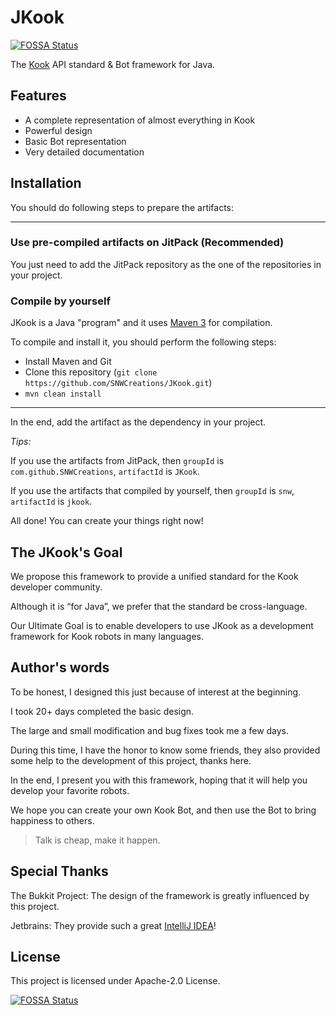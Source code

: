 # JKook
[![FOSSA Status](https://app.fossa.com/api/projects/git%2Bgithub.com%2FSNWCreations%2FJKook.svg?type=shield)](https://app.fossa.com/projects/git%2Bgithub.com%2FSNWCreations%2FJKook?ref=badge_shield)


The [Kook](https://kookapp.cn) API standard & Bot framework for Java.

## Features

* A complete representation of almost everything in Kook
* Powerful design
* Basic Bot representation
* Very detailed documentation

## Installation

You should do following steps to prepare the artifacts:

---

### Use pre-compiled artifacts on JitPack (Recommended)

You just need to add the JitPack repository as the one of the repositories in your project.

### Compile by yourself

JKook is a Java "program" and it uses [Maven 3](https://maven.apache.org) for compilation.

To compile and install it, you should perform the following steps:
* Install Maven and Git
* Clone this repository (`git clone https://github.com/SNWCreations/JKook.git`)
* `mvn clean install`

---

In the end, add the artifact as the dependency in your project.

_Tips:_

If you use the artifacts from JitPack, then `groupId` is `com.github.SNWCreations`, `artifactId` is `JKook`.

If you use the artifacts that compiled by yourself, then `groupId` is `snw`, `artifactId` is `jkook`.

All done! You can create your things right now!

## The JKook's Goal

We propose this framework to provide a unified standard for the Kook developer community.

Although it is “for Java”, we prefer that the standard be cross-language.

Our Ultimate Goal is to enable developers to use JKook as a development framework for Kook robots in many languages.

## Author's words

To be honest, I designed this just because of interest at the beginning.

I took 20+ days completed the basic design.

The large and small modification and bug fixes took me a few days.

During this time, I have the honor to know some friends, they also provided some help to the development of this project, thanks here.

In the end, I present you with this framework, hoping that it will help you develop your favorite robots.

We hope you can create your own Kook Bot, and then use the Bot to bring happiness to others.

> Talk is cheap, make it happen.

## Special Thanks

The Bukkit Project: The design of the framework is greatly influenced by this project.

Jetbrains: They provide such a great [IntelliJ IDEA](https://www.jetbrains.com/idea)!


## License

This project is licensed under Apache-2.0 License.

[![FOSSA Status](https://app.fossa.com/api/projects/git%2Bgithub.com%2FSNWCreations%2FJKook.svg?type=large)](https://app.fossa.com/projects/git%2Bgithub.com%2FSNWCreations%2FJKook?ref=badge_large)
